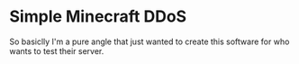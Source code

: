 # Simple Minecraft DDoS

So basiclly I'm a pure angle that just wanted to create this software for who wants to test their server.

